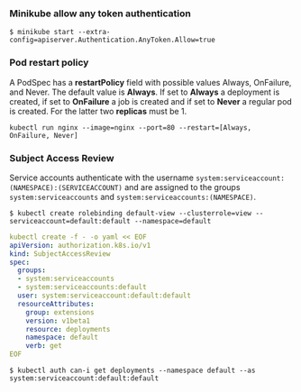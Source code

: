 ### Minikube allow any token authentication

```
$ minikube start --extra-config=apiserver.Authentication.AnyToken.Allow=true
```

### Pod restart policy

A PodSpec has a **restartPolicy** field with possible values Always, OnFailure, and Never. The default value is **Always**. If set to **Always** a deployment is created, if set to **OnFailure** a job is created and if set to **Never** a regular pod is created. For the latter two **replicas** must be 1.

```
kubectl run nginx --image=nginx --port=80 --restart=[Always, OnFailure, Never]
```

### Subject Access Review

Service accounts authenticate with the username `system:serviceaccount:(NAMESPACE):(SERVICEACCOUNT)` and are assigned to the groups `system:serviceaccounts` and `system:serviceaccounts:(NAMESPACE)`.

```console
$ kubectl create rolebinding default-view --clusterrole=view --serviceaccount=default:default --namespace=default
```

```yaml
kubectl create -f - -o yaml << EOF
apiVersion: authorization.k8s.io/v1
kind: SubjectAccessReview
spec:
  groups:
  - system:serviceaccounts
  - system:serviceaccounts:default
  user: system:serviceaccount:default:default
  resourceAttributes:
    group: extensions
    version: v1beta1
    resource: deployments
    namespace: default
    verb: get
EOF
```

```console
$ kubectl auth can-i get deployments --namespace default --as system:serviceaccount:default:default
```